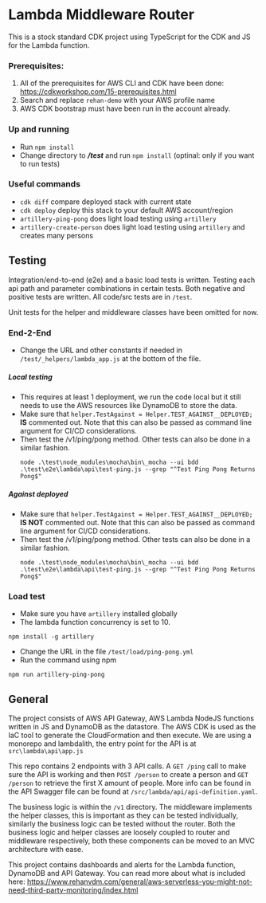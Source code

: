 # Lambda Middleware Router

This is a stock standard CDK project using TypeScript for the CDK and JS for the Lambda function.

### Prerequisites:
1. All of the prerequisites for AWS CLI and CDK have been done: https://cdkworkshop.com/15-prerequisites.html
2. Search and replace `rehan-demo` with your AWS profile name
3. AWS CDK bootstrap must have been run in the account already.

### Up and running
 * Run `npm install`
 * Change directory to ***/test*** and run `npm install` (optinal: only if you want to run tests)

### Useful commands
 * `cdk diff`                   compare deployed stack with current state
 * `cdk deploy`                 deploy this stack to your default AWS account/region
 * `artillery-ping-pong`        does light load testing using `artillery` 
 * `artillery-create-person`    does light load testing using `artillery` and creates many persons

## Testing 

Integration/end-to-end (e2e) and a basic load tests is written. Testing each api path and parameter combinations in certain tests. 
Both negative and positive tests are written. All code/src tests are in `/test`.

Unit tests for the helper and middleware classes have been omitted for now.

### End-2-End

- Change the URL and other constants if needed in `/test/_helpers/lambda_app.js` at the bottom of the file.

##### Local testing
- This requires at least 1 deployment, we run the code local but it still needs to use the AWS resources like DynamoDB to store the data.
- Make sure that ``helper.TestAgainst = Helper.TEST_AGAINST__DEPLOYED;``  **IS** commented out. Note that this can also be passed as command line argument for CI/CD considerations.
- Then test the /v1/ping/pong method. Other tests can also be done in a similar fashion.
    ```
    node .\test\node_modules\mocha\bin\_mocha --ui bdd  .\test\e2e\lambda\api\test-ping.js --grep "^Test Ping Pong Returns Pong$"
    ```
  
##### Against deployed
- Make sure that ``helper.TestAgainst = Helper.TEST_AGAINST__DEPLOYED;``  **IS NOT** commented out. Note that this can also be passed as command line argument for CI/CD considerations.
- Then test the /v1/ping/pong method. Other tests can also be done in a similar fashion.
    ```
    node .\test\node_modules\mocha\bin\_mocha --ui bdd  .\test\e2e\lambda\api\test-ping.js --grep "^Test Ping Pong Returns Pong$"
    ```
  
### Load test
- Make sure you have `artillery` installed globally
- The lambda function concurrency is set to 10.

```
npm install -g artillery
```
- Change the URL in the file `/test/load/ping-pong.yml`
- Run the command using npm 
```
npm run artillery-ping-pong
```

## General

The project consists of AWS API Gateway, AWS Lambda NodeJS functions written in JS and DynamoDB as the datastore. The AWS 
CDK is used as the IaC tool to generate the CloudFormation and then execute. We are using a monorepo and lambdalith, the 
entry point for the API is at `src\lambda\api\app.js`

This repo contains 2 endpoints with 3 API calls. A `GET /ping` call to make sure the API is working and then `POST /person`
to create a person and `GET /person` to retrieve the first X amount of people. More info can be found in the API Swagger 
file can be found at `/src/lambda/api/api-definition.yaml`.

The business logic is within the `/v1` directory. The middleware implements the helper classes, this is important as they
can be tested individually, similarly the business logic can be tested without the router. 
Both the business logic and helper classes are loosely coupled to router and middleware respectively, both these components can be moved to an MVC architecture with ease.

This project contains dashboards and alerts for the Lambda function, DynamoDB and API Gateway. 
You can read more about what is included here: https://www.rehanvdm.com/general/aws-serverless-you-might-not-need-third-party-monitoring/index.html